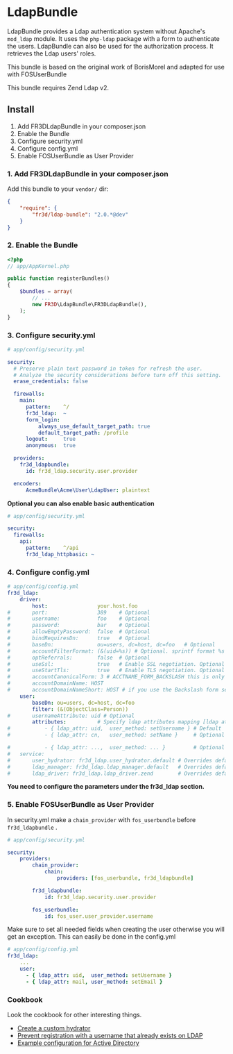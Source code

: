 LdapBundle
==========

LdapBundle provides a Ldap authentication system without Apache's `mod_ldap` module.
It uses the `php-ldap` package with a form to authenticate the users.
LdapBundle can also be used for the authorization process. It retrieves the Ldap users' roles.

This bundle is based on the original work of BorisMorel and adapted for use with FOSUserBundle

This bundle requires Zend Ldap v2.

Install
-------
1. Add FR3DLdapBundle in your composer.json
2. Enable the Bundle
3. Configure security.yml
4. Configure config.yml
5. Enable FOSUserBundle as User Provider

### 1. Add FR3DLdapBundle in your composer.json

Add this bundle to your `vendor/` dir:

```json
{
    "require": {
        "fr3d/ldap-bundle": "2.0.*@dev"
    }
}
```

### 2. Enable the Bundle

```php
<?php
// app/AppKernel.php

public function registerBundles()
{
    $bundles = array(
        // ...
        new FR3D\LdapBundle\FR3DLdapBundle(),
    );
}
```

### 3. Configure security.yml
```yaml
# app/config/security.yml

security:
  # Preserve plain text password in token for refresh the user.
  # Analyze the security considerations before turn off this setting.
  erase_credentials: false

  firewalls:
    main:
      pattern:    ^/
      fr3d_ldap:  ~
      form_login:
          always_use_default_target_path: true
          default_target_path: /profile
      logout:     true
      anonymous:  true

  providers:
    fr3d_ldapbundle:
      id: fr3d_ldap.security.user.provider

  encoders:
      AcmeBundle\Acme\User\LdapUser: plaintext
```

**Optional you can also enable basic authentication**
```yaml
# app/config/security.yml

security:
  firewalls:
    api:
      pattern:    ^/api
      fr3d_ldap_httpbasic: ~
```

### 4. Configure config.yml
```yaml
# app/config/config.yml
fr3d_ldap:
    driver:
        host:                your.host.foo
#       port:                389    # Optional
#       username:            foo    # Optional
#       password:            bar    # Optional
#       allowEmptyPassword:  false  # Optional
#       bindRequiresDn:      true   # Optional
#       baseDn:              ou=users, dc=host, dc=foo   # Optional
#       accountFilterFormat: (&(uid=%s)) # Optional. sprintf format %s will be the username
#       optReferrals:        false  # Optional
#       useSsl:              true   # Enable SSL negotiation. Optional
#       useStartTls:         true   # Enable TLS negotiation. Optional
#       accountCanonicalForm: 3 # ACCTNAME_FORM_BACKSLASH this is only needed if your users have to login with something like HOST\User
#       accountDomainName: HOST
#       accountDomainNameShort: HOST # if you use the Backslash form set both to Hostname than the Username will be converted to HOST\User
    user:
        baseDn: ou=users, dc=host, dc=foo
        filter: (&(ObjectClass=Person))
#       usernameAttribute: uid # Optional
        attributes:          # Specify ldap attributes mapping [ldap attribute, user object method]
#           - { ldap_attr: uid,  user_method: setUsername } # Default
#           - { ldap_attr: cn,   user_method: setName }     # Optional

#           - { ldap_attr: ...,  user_method: ... }         # Optional
#   service:
#       user_hydrator: fr3d_ldap.user_hydrator.default # Overrides default user hydrator
#       ldap_manager: fr3d_ldap.ldap_manager.default   # Overrides default ldap manager
#       ldap_driver: fr3d_ldap.ldap_driver.zend        # Overrides default ldap driver
```

**You need to configure the parameters under the fr3d_ldap section.**

### 5. Enable FOSUserBundle as User Provider

In security.yml make a `chain_provider` with `fos_userbundle` before `fr3d_ldapbundle` .

```yaml
# app/config/security.yml

security:
    providers:
        chain_provider:
            chain:
                providers: [fos_userbundle, fr3d_ldapbundle]

        fr3d_ldapbundle:
            id: fr3d_ldap.security.user.provider

        fos_userbundle:
            id: fos_user.user_provider.username

```

Make sure to set all needed fields when creating the user otherwise you will get an exception. This can easily be done in the config.yml

```yaml
# app/config/config.yml
fr3d_ldap:
    ...
    user:
      - { ldap_attr: uid,  user_method: setUsername }
      - { ldap_attr: mail, user_method: setEmail }
```

### Cookbook

Look the cookbook for other interesting things.

- [Create a custom hydrator](cookbook/custom_hydrator.md)
- [Prevent registration with a username that already exists on LDAP](cookbook/validator.md)
- [Example configuration for Active Directory](cookbook/active-directory.md)

